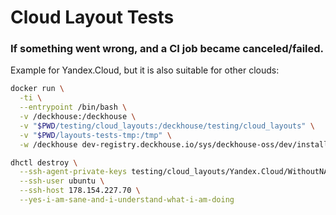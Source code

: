 # Cloud Layout Tests

### If something went wrong, and a CI job became canceled/failed.

Example for Yandex.Cloud, but it is also suitable for other clouds:
```bash
docker run \
  -ti \
  --entrypoint /bin/bash \
  -v /deckhouse:/deckhouse \
  -v "$PWD/testing/cloud_layouts:/deckhouse/testing/cloud_layouts" \
  -v "$PWD/layouts-tests-tmp:/tmp" \
  -w /deckhouse dev-registry.deckhouse.io/sys/deckhouse-oss/dev/install:master
```
```bash
dhctl destroy \
  --ssh-agent-private-keys testing/cloud_layouts/Yandex.Cloud/WithoutNAT/sshkey \
  --ssh-user ubuntu \
  --ssh-host 178.154.227.70 \
  --yes-i-am-sane-and-i-understand-what-i-am-doing
```
